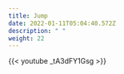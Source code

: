 ```yaml
---
title: Jump
date: 2022-01-11T05:04:40.572Z
description: " "
weight: 22
---
```

{{< youtube _tA3dFY1Gsg >}}